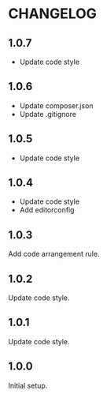 # CHANGELOG

## 1.0.7

- Update code style

## 1.0.6

- Update composer.json
- Update .gitignore

## 1.0.5

- Update code style

## 1.0.4

- Update code style
- Add editorconfig

## 1.0.3

Add code arrangement rule.

## 1.0.2

Update code style.

## 1.0.1

Update code style.

## 1.0.0

Initial setup.
